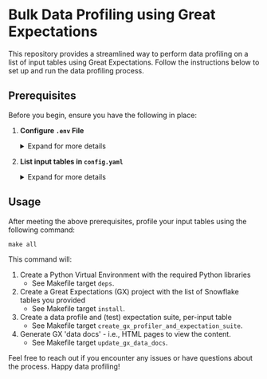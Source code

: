 # Bulk Data Profiling using Great Expectations

This repository provides a streamlined way to perform data profiling on a list of input tables using Great Expectations. Follow the instructions below to set up and run the data profiling process.

## Prerequisites

Before you begin, ensure you have the following in place:

1. **Configure `.env` File**

    <details>

    <summary>Expand for more details</summary>

    * Create the `.env` file by copying and renaming `.env_template`, e.g.:

        ```bash
        cp .env_template .env
        ```

    * Then populate the `.env` file, assigning values to the Snowflake vars listed below

        ```jinja
        # Snowflake credentials
        SNOWFLAKE_USER={{ SF_USER }}
        SNOWFLAKE_PASSWORD={{ SF_PASSWORD }}
        SNOWFLAKE_ACCOUNT={{ SF_ACCOUNT }}
        SNOWFLAKE_REGION={{ SF_REGION }}
        SNOWFLAKE_ROLE={{ SF_ROLE }}
        SNOWFLAKE_WAREHOUSE={{ SF_WAREHOUSE }}
        SNOWFLAKE_DATABASE={{ SF_DATABASE }}
        SNOWFLAKE_SCHEMA={{ SF_SCHEMA }}
        SNOWFLAKE_HOST={{ SF_HOST }}
        INPUT_TABLE={{ SF_EG_TABLE }}
        GX_DATA_SRC={{ GX_SOURCE_NAME }}
        ROW_COUNT_LIMIT=30
        ```

    </details>

2. **List input tables in `config.yaml`**

    <details>

    <summary>Expand for more details</summary>

    * Open `config.yaml`.
    * Under the `input_tables` key, list the tables you want to profile, e.g.:

    ```yaml
    input_tables:
        - table_name_1
        - table_name_2
        # Add more input tables as needed
    ```

    </details>

## Usage

After meeting the above prerequisites, profile your input tables using the following command:

```shell
make all
```

This command will:

1. Create a Python Virtual Environment with the required Python libraries
    * See Makefile target `deps`.
2. Create a Great Expectations (GX) project with the list of Snowflake tables you provided
    * See Makefile target `install`.
3. Create a data profile and (test) expectation suite, per-input table
    * See Makefile target `create_gx_profiler_and_expectation_suite`.
4. Generate GX 'data docs' - i.e., HTML pages to view the content.
    * See Makefile target `update_gx_data_docs`.

Feel free to reach out if you encounter any issues or have questions about the process. Happy data profiling!
